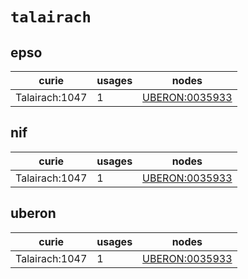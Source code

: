 # `talairach`

## epso

| curie          |   usages | nodes                                                           |
|----------------|----------|-----------------------------------------------------------------|
| Talairach:1047 |        1 | [UBERON:0035933](http://purl.obolibrary.org/obo/UBERON_0035933) |

## nif

| curie          |   usages | nodes                                                           |
|----------------|----------|-----------------------------------------------------------------|
| Talairach:1047 |        1 | [UBERON:0035933](http://purl.obolibrary.org/obo/UBERON_0035933) |

## uberon

| curie          |   usages | nodes                                                           |
|----------------|----------|-----------------------------------------------------------------|
| Talairach:1047 |        1 | [UBERON:0035933](http://purl.obolibrary.org/obo/UBERON_0035933) |

